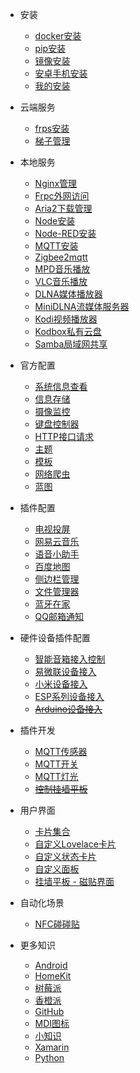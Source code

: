 - 安装

  - [docker安装](install_docker.md)
  - [pip安装](install_pip.md)
  - [镜像安装](install_image.md)
  - [安卓手机安装](install_android.md)
  - [我的安装](install_my.md)

- 云端服务

  - [frps安装](install_frps.md)
  - [梯子管理](install_v2.md)

- 本地服务
  - [Nginx管理](install_nginx.md)
  - [Frpc外网访问](install_frpc.md)
  - [Aria2下载管理](install_aria2.md)
  - [Node安装](install_node.md)
  - [Node-RED安装](install_nodered.md)
  - [MQTT安装](install_mqtt.md)
  - [Zigbee2mqtt](install_z2m.md)
  - [MPD音乐播放](install_mpd.md)
  - [VLC音乐播放](install_vlc.md)
  - [DLNA媒体播放器](install_dlna.md)
  - [MiniDLNA流媒体服务器](install_minidlna.md)
  - [Kodi视频播放器](install_kodi.md)
  - [Kodbox私有云盘](install_kodbox.md)
  - [Samba局域网共享](install_samba.md)

- 官方配置

  - [系统信息查看](system_info.md)
  - [信息存储](system_recorder.md)
  - [摄像监控](system_camera.md)
  - [键盘控制器](system_keyboard_remote.md)
  - [HTTP接口请求](system_http_api.md)
  - [主题](system_theme.md)
  - [模板](system_template.md)
  - [网络爬虫](system_scrape.md)
  - [蓝图](system_blueprint.md)

- 插件配置

  - [电视投屏](tv_cast.md)
  - [网易云音乐](plug_ha_cloud_music.md)
  - [语音小助手](plug_ha_voice.md)
  - [百度地图](plug_ha_baidu_map.md)
  - [侧边栏管理](plug_ha_sidebar.md)
  - [文件管理器](plug_ha_file_explorer.md)
  - [蓝牙在家](plug_ha_ble_home.md)
  - [QQ邮箱通知](plug_ha_qqmail.md)

- 硬件设备插件配置

  - [智能音箱接入控制](plug_voice_box.md)
  - [易微联设备接入](plug_ewelink.md)
  - [小米设备接入](plug_xiaomi.md)
  - [ESP系列设备接入](plug_esp.md)
  - ~~[Arduino设备接入](plug_arduino.md)~~

- 插件开发

  - [MQTT传感器](plug_dev_mqtt_sensor.md)
  - [MQTT开关](plug_dev_mqtt_switch.md)
  - [MQTT灯光](plug_dev_mqtt_light.md)
  - ~~[控制挂墙平板](plug_dev_pad.md)~~

- 用户界面

  - [卡片集合](plug_dev_card.md)
  - [自定义Lovelace卡片](plug_dev_custom_card.md)
  - [自定义状态卡片](plug_dev_custom_state_card.md)
  - [自定义面板](plug_dev_custom_panel.md)
  - [挂墙平板 - 磁贴界面](plug_dev_TileBoard.md)

- 自动化场景

  - [NFC碰碰贴](automation_nfc.md)

- 更多知识
  
  - [Android](about_android.md)
  - [HomeKit](about_homekit.md)
  - [树莓派](about_pi.md)
  - [香橙派](about_orangepi.md)
  - [GitHub](about_github.md)
  - [MDI图标](website_icon.md)
  - [小知识](about_knowledge.md)
  - [Xamarin](xamarin.md)
  - [Python](about_python.md)
